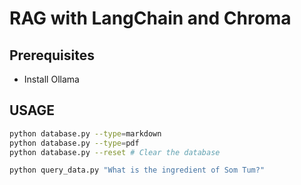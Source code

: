 # RAG with LangChain and Chroma

## Prerequisites

- Install Ollama

## USAGE

```bash
python database.py --type=markdown
python database.py --type=pdf
python database.py --reset # Clear the database

python query_data.py "What is the ingredient of Som Tum?"
```
